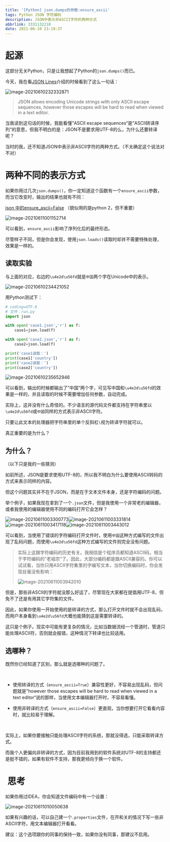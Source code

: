 ```yaml
---
title: '[Python] json.dumps的参数:ensure_ascii'
tags: Python JSON 字符编码
description: JSON中表示非ASCII字符的两种方式
abbrlink: 3331132210
date: 2021-06-10 23:19:37
---
```


# 起源

这部分无关Python，只是让我想起了Python的`json.dumps()`而已。

今天，我在看[JSON Lines](https://jsonlines.org/)介绍的时候看到了这么一句话：

![image-20210610232332871](https://wexcdn.com/img/image-20210610232332871.png)

> JSON allows encoding Unicode strings with only ASCII escape sequences, however those escapes will be hard to read when viewed in a text editor.

当我读到这句话的时候，我能看懂”ASCII escape sequences“是”ASCII转译序列“的意思，但我不明白的是：JSON不是要求用UTF-8的么，为什么还要转译呢？

当时的我，还不知道JSON中表示非ASCII字符的两种方式。（不太确定这个说法对不对）

# 两种不同的表示方式

如果你用过几次`json.dumps()`，你一定知道这个函数有一个`ensure_ascii`参数，而当它改变时，输出的结果也就有不同：

[json 中的ensure_ascii=False](https://www.jianshu.com/p/86d66257de41) （貌似用的是python 2，但不重要）

![image-20210611001152714](https://wexcdn.com/img/image-20210611001152714.png)

可以看到，`ensure_ascii`影响了序列化后的最终形态。

尽管样子不同，但是你会发现，使用`json.loads()`读取时却并不需要特殊处理，效果是一样的。

## 读取实验

与上面的对应，右边的`\u4e2d\u56fd`就是`中国`两个字在Unicode中的表示。

![image-20210610234421052](https://wexcdn.com/img/image-20210610234421052.png)

用Python测试下：

```python
# coding=UTF-8
# 文件：run.py
import json

with open('case1.json','r') as f:
    case1=json.load(f)

with open('case2.json','r') as f:
    case2=json.load(f)

print('case1读取：')
print(case1['country'])
print('case2读取：')
print(case2['country'])
```

![image-20210610235652946](https://wexcdn.com/img/image-20210610235652946.png)

可以看到，输出的时候都输出了”中国“两个字，可见写中国和`\u4e2d\u56fd`的效果是一样的，并且读取的时候不需要增加任何参数，自动完成。

实际上，这并没有什么奇怪的。不少语言的源代码文件都支持在字符串里以`\u4e2d\u56fd`或`中国`同样的方式表示非ASCII字符。

只要让此文本的处理器把字符串里的单个反斜杠`\`视为转译字符就可以。

真正重要的是为什么？

## 为什么？

（以下只是我的一些猜测）

如前所述，JSON是要求使用UTF-8的，所以我不明白为什么要使用ASCII转码的方式来表示同样的内容。

但这个问题其实并不在于JSON，而是在于文本文件本身，还是字符编码的问题。

举个例子，如果我现在拿到了一个`.json`文件，但是我使用一个非常老的编辑器，或者我使用的编辑器使用不同的编码打开它会怎样？

![image-20210611003300773](https://wexcdn.com/img/image-20210611003300773.png)![image-20210611003331814](https://wexcdn.com/img/image-20210611003331814.png)![image-20210611003417118](https://wexcdn.com/img/image-20210611003417118.png)![image-20210611003443012](https://wexcdn.com/img/image-20210611003443012.png)

可以看到，当使用了错误的字符编码打开文件时，使用`中国`这种方式编写的文件出现了乱码问题，而使用`\u4e2d\u56fd`这种方式编写的文件则完全没有问题。

> 实际上这跟字符编码的历史有关。我相信是个程序员都知道ASCII码，相当于字符编码的”老祖宗“了。因此，大部分编码都是跟ASCII兼容的。你可以试试看，当你只用ASCII字符集里的字编写文本，当你切换编码时，你会发现丝毫没有影响：
>
> ![image-20210611003942010](https://wexcdn.com/img/image-20210611003942010.png)

但是，那些非ASCII的字符就没那么好运了，尽管现在大家都在提倡用UTF-8，但免不了还是有用其它字符集的文件。

因此，如果你使用一开始使用的是转译的方式，那么打开文件时就不会出现乱码，而用户本身看到`\u4e2d\u56fd`大概也能猜到这是需要转译的。

这只是个例子。现实中可能有更复杂的情况，比如当数据流经一个管道时，管道只能处理ASCII符，否则就会报错，这种情况下转译也比较适用。

## 选哪种？

既然你已经知道了区别，那么就是选哪种的问题了。

<br/>

* 使用转译的方式（`ensure_ascii=True`）兼容性更好，不容易出现乱码，但问题就是”however those escapes will be hard to read when viewed in a text editor“说的那样，当使用文本编辑器打开时，不容易看懂。

* 使用非转译的方式（`ensure_ascii=False`）更直观，当你想要打开它看看内容时，就比较易于理解。

<br/>

实际上，如果你要接触只能处理ASCII字符的系统，那就没得选，只能采取转译方式。

而我个人更偏向非转译的方式，因为目前我用到的软件系统对UTF-8的支持都还是挺不错的，如果有软件不支持，那我更倾向于换一个软件。

#  思考

如果你用过IDEA，你会知道文件编码中有一个设置：

![image-20210611010050638](https://wexcdn.com/img/image-20210611010050638.png)

如果有兴趣的话，可以自己建一个`.properties`文件，在开和关的情况下写一些非ASCII字符，用文本编辑器打开看看。

建议：这个选项跟你的同事的保持一致，如果你没有同事，那建议不启用。

